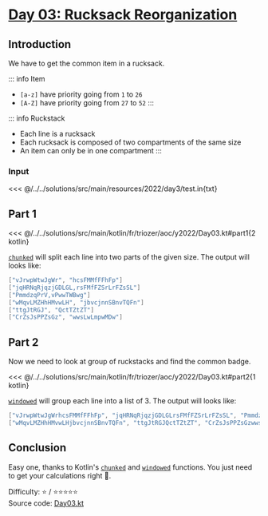 # [Day 03: Rucksack Reorganization](https://adventofcode.com/2022/day/3)

## Introduction

We have to get the common item in a rucksack.

::: info Item

- `[a-z]` have priority going from `1` to `26`
- `[A-Z]` have priority going from `27` to `52`
  :::

::: info Ruckstack

- Each line is a rucksack
- Each rucksack is composed of two compartments of the same size
- An item can only be in one compartment
  :::

### Input

<<< @/../../solutions/src/main/resources/2022/day3/test.in{txt}

## Part 1

<<< @/../../solutions/src/main/kotlin/fr/triozer/aoc/y2022/Day03.kt#part1{2 kotlin}

[`chunked`](https://kotlinlang.org/api/latest/jvm/stdlib/kotlin.collections/chunked.html) will split each line into two
parts of the given size. The output will looks like:

```kotlin
["vJrwpWtwJgWr", "hcsFMMfFFhFp"]
["jqHRNqRjqzjGDLGL,rsFMfFZSrLrFZsSL"]
["PmmdzqPrV,vPwwTWBwg"]
["wMqvLMZHhHMvwLH", "jbvcjnnSBnvTQFn"]
["ttgJtRGJ", "QctTZtZT"]
["CrZsJsPPZsGz", "wwsLwLmpwMDw"]
```

## Part 2

Now we need to look at group of ruckstacks and find the common badge.

<<< @/../../solutions/src/main/kotlin/fr/triozer/aoc/y2022/Day03.kt#part2{1 kotlin}

[`windowed`](https://kotlinlang.org/api/latest/jvm/stdlib/kotlin.collections/windowed.html) will group each line into a
list of 3. The output will looks like:

```kotlin
["vJrwpWtwJgWrhcsFMMfFFhFp", "jqHRNqRjqzjGDLGLrsFMfFZSrLrFZsSL", "PmmdzqPrVvPwwTWBwg"]
["wMqvLMZHhHMvwLHjbvcjnnSBnvTQFn", "ttgJtRGJQctTZtZT", "CrZsJsPPZsGzwwsLwLmpwMDw"]
```

## Conclusion

Easy one, thanks to Kotlin's [`chunked`](https://kotlinlang.org/api/latest/jvm/stdlib/kotlin.collections/chunked.html)
and [`windowed`](https://kotlinlang.org/api/latest/jvm/stdlib/kotlin.collections/windowed.html) functions.
You just need to get your calculations right 🥹.

Difficulty:️ ⭐️ / ⭐️⭐️⭐️⭐️⭐️\
Source
code: [Day03.kt](https://github.com/triozer/aoc-2022/tree/main/solutions/src/main/kotlin/fr/triozer/aoc/y2022/Day03.kt)
